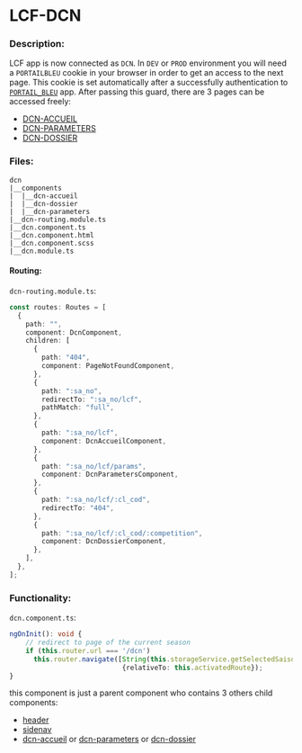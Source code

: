 # LCF-DCN

### Description:

LCF app is now connected as `DCN`. In `DEV` or `PROD` environment you will need a `PORTAILBLEU` cookie in your browser
in order to get an access to the next page. This cookie is set automatically after a successfully authentication to [`PORTAIL_BLEU`](https://portailbleuq.fff.fr/) app. After passing this guard, there are 3 pages can be accessed freely:

- [DCN-ACCUEIL](./dcn-accueil.md)
- [DCN-PARAMETERS](./dcn-parameters.md)
- [DCN-DOSSIER](./dcn-dossier.md)

### Files:

```ignore
dcn
|__components
|  |__dcn-accueil
|  |__dcn-dossier
|  |__dcn-parameters
|__dcn-routing.module.ts
|__dcn.component.ts
|__dcn.component.html
|__dcn.component.scss
|__dcn.module.ts
```

#### Routing:

`dcn-routing.module.ts`:

```ts
const routes: Routes = [
  {
    path: "",
    component: DcnComponent,
    children: [
      {
        path: "404",
        component: PageNotFoundComponent,
      },
      {
        path: ":sa_no",
        redirectTo: ":sa_no/lcf",
        pathMatch: "full",
      },
      {
        path: ":sa_no/lcf",
        component: DcnAccueilComponent,
      },
      {
        path: ":sa_no/lcf/params",
        component: DcnParametersComponent,
      },
      {
        path: ":sa_no/lcf/:cl_cod",
        redirectTo: "404",
      },
      {
        path: ":sa_no/lcf/:cl_cod/:competition",
        component: DcnDossierComponent,
      },
    ],
  },
];
```

### Functionality:

`dcn.component.ts`:

```ts
ngOnInit(): void {
    // redirect to page of the current season
    if (this.router.url === '/dcn')
      this.router.navigate([String(this.storageService.getSelectedSaisonSaNo),'lcf'],
                            {relativeTo: this.activatedRoute});
}
```

this component is just a parent component who contains 3 others child components:

- [header](./shared/header.md)
- [sidenav](./shared/sidenav.md)
- [dcn-accueil](./dcn/dcn-accueil.md) or [dcn-parameters](./dcn/dcn-parameters.md) or [dcn-dossier](./dcn/dcn-dossier.md)
